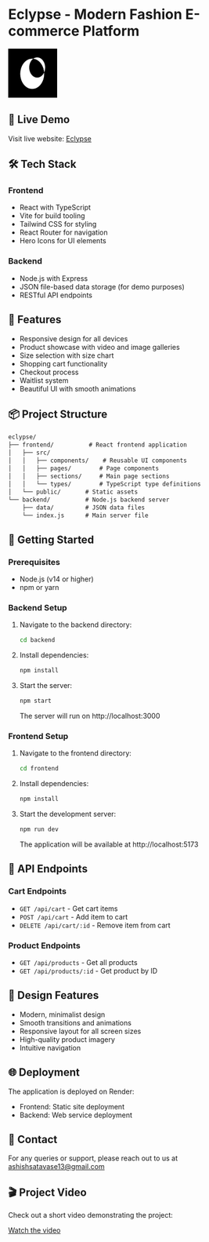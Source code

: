 # Eclypse - Modern Fashion E-commerce Platform

<img src="/frontend/public/logo.png" alt="Eclypse Logo" width="100" height="100" />

## 🌟 Live Demo
Visit live website: [Eclypse](https://eclypse-3ccc.onrender.com/)

## 🛠️ Tech Stack

### Frontend
- React with TypeScript
- Vite for build tooling
- Tailwind CSS for styling
- React Router for navigation
- Hero Icons for UI elements

### Backend
- Node.js with Express
- JSON file-based data storage (for demo purposes)
- RESTful API endpoints

## 🎯 Features
- Responsive design for all devices
- Product showcase with video and image galleries
- Size selection with size chart
- Shopping cart functionality
- Checkout process
- Waitlist system
- Beautiful UI with smooth animations

## 📦 Project Structure
```
eclypse/
├── frontend/          # React frontend application
│   ├── src/
│   │   ├── components/    # Reusable UI components
│   │   ├── pages/        # Page components
│   │   ├── sections/     # Main page sections
│   │   └── types/        # TypeScript type definitions
│   └── public/       # Static assets
└── backend/          # Node.js backend server
    ├── data/         # JSON data files
    └── index.js      # Main server file
```

## 🚀 Getting Started

### Prerequisites
- Node.js (v14 or higher)
- npm or yarn

### Backend Setup
1. Navigate to the backend directory:
   ```bash
   cd backend
   ```
2. Install dependencies:
   ```bash
   npm install
   ```
3. Start the server:
   ```bash
   npm start
   ```
   The server will run on http://localhost:3000

### Frontend Setup
1. Navigate to the frontend directory:
   ```bash
   cd frontend
   ```
2. Install dependencies:
   ```bash
   npm install
   ```
3. Start the development server:
   ```bash
   npm run dev
   ```
   The application will be available at http://localhost:5173

## 🔄 API Endpoints

### Cart Endpoints
- `GET /api/cart` - Get cart items
- `POST /api/cart` - Add item to cart
- `DELETE /api/cart/:id` - Remove item from cart

### Product Endpoints
- `GET /api/products` - Get all products
- `GET /api/products/:id` - Get product by ID

## 🎨 Design Features
- Modern, minimalist design
- Smooth transitions and animations
- Responsive layout for all screen sizes
- High-quality product imagery
- Intuitive navigation

## 🌐 Deployment
The application is deployed on Render:
- Frontend: Static site deployment
- Backend: Web service deployment

## 👥 Contact
For any queries or support, please reach out to us at [ashishsatavase13@gmail.com](mailto:ashishsatavase13@gmail.com)

## 🎬 Project Video
Check out a short video demonstrating the project:

[Watch the video](/frontend/public/Task.mp4) 